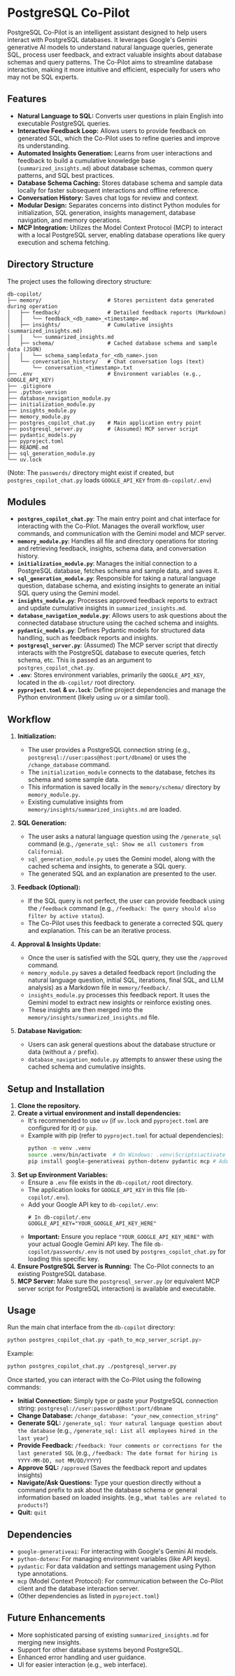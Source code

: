 # PostgreSQL Co-Pilot

PostgreSQL Co-Pilot is an intelligent assistant designed to help users interact with PostgreSQL databases. It leverages Google's Gemini generative AI models to understand natural language queries, generate SQL, process user feedback, and extract valuable insights about database schemas and query patterns. The Co-Pilot aims to streamline database interaction, making it more intuitive and efficient, especially for users who may not be SQL experts.

## Features

*   **Natural Language to SQL:** Converts user questions in plain English into executable PostgreSQL queries.
*   **Interactive Feedback Loop:** Allows users to provide feedback on generated SQL, which the Co-Pilot uses to refine queries and improve its understanding.
*   **Automated Insights Generation:** Learns from user interactions and feedback to build a cumulative knowledge base (`summarized_insights.md`) about database schemas, common query patterns, and SQL best practices.
*   **Database Schema Caching:** Stores database schema and sample data locally for faster subsequent interactions and offline reference.
*   **Conversation History:** Saves chat logs for review and context.
*   **Modular Design:** Separates concerns into distinct Python modules for initialization, SQL generation, insights management, database navigation, and memory operations.
*   **MCP Integration:** Utilizes the Model Context Protocol (MCP) to interact with a local PostgreSQL server, enabling database operations like query execution and schema fetching.

## Directory Structure

The project uses the following directory structure:

```
db-copilot/
├── memory/                     # Stores persistent data generated during operation
│   ├── feedback/               # Detailed feedback reports (Markdown)
│   │   └── feedback_<db_name>_<timestamp>.md
│   ├── insights/               # Cumulative insights (summarized_insights.md)
│   │   └── summarized_insights.md
│   ├── schema/                 # Cached database schema and sample data (JSON)
│   │   └── schema_sampledata_for_<db_name>.json
│   └── conversation_history/   # Chat conversation logs (text)
│       └── conversation_<timestamp>.txt
├── .env                        # Environment variables (e.g., GOOGLE_API_KEY)
├── .gitignore
├── .python-version
├── database_navigation_module.py
├── initialization_module.py
├── insights_module.py
├── memory_module.py
├── postgres_copilot_chat.py    # Main application entry point
├── postgresql_server.py        # (Assumed) MCP server script
├── pydantic_models.py
├── pyproject.toml
├── README.md
├── sql_generation_module.py
└── uv.lock
```
(Note: The `passwords/` directory might exist if created, but `postgres_copilot_chat.py` loads `GOOGLE_API_KEY` from `db-copilot/.env`)

## Modules

*   **`postgres_copilot_chat.py`**: The main entry point and chat interface for interacting with the Co-Pilot. Manages the overall workflow, user commands, and communication with the Gemini model and MCP server.
*   **`memory_module.py`**: Handles all file and directory operations for storing and retrieving feedback, insights, schema data, and conversation history.
*   **`initialization_module.py`**: Manages the initial connection to a PostgreSQL database, fetches schema and sample data, and saves it.
*   **`sql_generation_module.py`**: Responsible for taking a natural language question, database schema, and existing insights to generate an initial SQL query using the Gemini model.
*   **`insights_module.py`**: Processes approved feedback reports to extract and update cumulative insights in `summarized_insights.md`.
*   **`database_navigation_module.py`**: Allows users to ask questions about the connected database structure using the cached schema and insights.
*   **`pydantic_models.py`**: Defines Pydantic models for structured data handling, such as feedback reports and insights.
*   **`postgresql_server.py`**: (Assumed) The MCP server script that directly interacts with the PostgreSQL database to execute queries, fetch schema, etc. This is passed as an argument to `postgres_copilot_chat.py`.
*   **`.env`**: Stores environment variables, primarily the `GOOGLE_API_KEY`, located in the `db-copilot/` root directory.
*   **`pyproject.toml` & `uv.lock`**: Define project dependencies and manage the Python environment (likely using `uv` or a similar tool).

## Workflow

1.  **Initialization:**
    *   The user provides a PostgreSQL connection string (e.g., `postgresql://user:pass@host:port/dbname`) or uses the `/change_database` command.
    *   The `initialization_module` connects to the database, fetches its schema and some sample data.
    *   This information is saved locally in the `memory/schema/` directory by `memory_module.py`.
    *   Existing cumulative insights from `memory/insights/summarized_insights.md` are loaded.

2.  **SQL Generation:**
    *   The user asks a natural language question using the `/generate_sql` command (e.g., `/generate_sql: Show me all customers from California`).
    *   `sql_generation_module.py` uses the Gemini model, along with the cached schema and insights, to generate a SQL query.
    *   The generated SQL and an explanation are presented to the user.

3.  **Feedback (Optional):**
    *   If the SQL query is not perfect, the user can provide feedback using the `/feedback` command (e.g., `/feedback: The query should also filter by active status`).
    *   The Co-Pilot uses this feedback to generate a corrected SQL query and explanation. This can be an iterative process.

4.  **Approval & Insights Update:**
    *   Once the user is satisfied with the SQL query, they use the `/approved` command.
    *   `memory_module.py` saves a detailed feedback report (including the natural language question, initial SQL, iterations, final SQL, and LLM analysis) as a Markdown file in `memory/feedback/`.
    *   `insights_module.py` processes this feedback report. It uses the Gemini model to extract new insights or reinforce existing ones.
    *   These insights are then merged into the `memory/insights/summarized_insights.md` file.

5.  **Database Navigation:**
    *   Users can ask general questions about the database structure or data (without a `/` prefix).
    *   `database_navigation_module.py` attempts to answer these using the cached schema and cumulative insights.

## Setup and Installation

1.  **Clone the repository.**
2.  **Create a virtual environment and install dependencies:**
    *   It's recommended to use `uv` (if `uv.lock` and `pyproject.toml` are configured for it) or `pip`.
    *   Example with pip (refer to `pyproject.toml` for actual dependencies):
        ```bash
        python -m venv .venv
        source .venv/bin/activate  # On Windows: .venv\Scripts\activate
        pip install google-generativeai python-dotenv pydantic mcp # Add other specific dependencies
        ```
3.  **Set up Environment Variables:**
    *   Ensure a `.env` file exists in the `db-copilot/` root directory.
    *   The application looks for `GOOGLE_API_KEY` in this file (`db-copilot/.env`).
    *   Add your Google API key to `db-copilot/.env`:
        ```
        # In db-copilot/.env
        GOOGLE_API_KEY="YOUR_GOOGLE_API_KEY_HERE"
        ```
    *   **Important:** Ensure you replace `"YOUR_GOOGLE_API_KEY_HERE"` with your actual Google Gemini API key. The file `db-copilot/passwords/.env` is not used by `postgres_copilot_chat.py` for loading this specific key.
4.  **Ensure PostgreSQL Server is Running:** The Co-Pilot connects to an existing PostgreSQL database.
5.  **MCP Server:** Make sure the `postgresql_server.py` (or equivalent MCP server script for PostgreSQL interaction) is available and executable.

## Usage

Run the main chat interface from the `db-copilot` directory:

```bash
python postgres_copilot_chat.py <path_to_mcp_server_script.py>
```

Example:

```bash
python postgres_copilot_chat.py ./postgresql_server.py
```

Once started, you can interact with the Co-Pilot using the following commands:

*   **Initial Connection:** Simply type or paste your PostgreSQL connection string:
    `postgresql://user:password@host:port/dbname`
*   **Change Database:**
    `/change_database: "your_new_connection_string"`
*   **Generate SQL:**
    `/generate_sql: Your natural language question about the database`
    (e.g., `/generate_sql: List all employees hired in the last year`)
*   **Provide Feedback:**
    `/feedback: Your comments or corrections for the last generated SQL`
    (e.g., `/feedback: The date format for hiring is YYYY-MM-DD, not MM/DD/YYYY`)
*   **Approve SQL:**
    `/approved`
    (Saves the feedback report and updates insights)
*   **Navigate/Ask Questions:**
    Type your question directly without a command prefix to ask about the database schema or general information based on loaded insights.
    (e.g., `What tables are related to products?`)
*   **Quit:**
    `quit`

## Dependencies

*   `google-generativeai`: For interacting with Google's Gemini AI models.
*   `python-dotenv`: For managing environment variables (like API keys).
*   `pydantic`: For data validation and settings management using Python type annotations.
*   `mcp` (Model Context Protocol): For communication between the Co-Pilot client and the database interaction server.
*   (Other dependencies as listed in `pyproject.toml`)

## Future Enhancements

*   More sophisticated parsing of existing `summarized_insights.md` for merging new insights.
*   Support for other database systems beyond PostgreSQL.
*   Enhanced error handling and user guidance.
*   UI for easier interaction (e.g., web interface).
